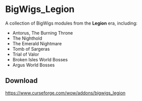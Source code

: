 # BigWigs_Legion
A collection of BigWigs modules from the **Legion** era, including:

* Antorus, The Burning Throne
* The Nighthold
* The Emerald Nightmare
* Tomb of Sargeras
* Trial of Valor
* Broken Isles World Bosses
* Argus World Bosses

## Download
<https://www.curseforge.com/wow/addons/bigwigs_legion>